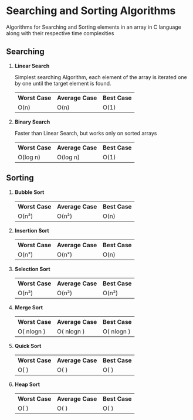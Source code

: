<h1> Searching and Sorting Algorithms </h1>
<p> Algorithms for Searching and Sorting elements in an array in C language along with their respective time complexities </p>

<h2> Searching </h2>
<ol>
  <li><b> Linear Search </b> 
    <p>Simplest searching Algorithm, each element of the array is iterated one by one until the target element is found.</p>
    <table>
      <tr>
        <th>Worst Case</th>
        <th>Average Case</th>
        <th>Best Case</th>
      </tr>
      <tr>
        <td>O(n)</td>
        <td>O(n)</td>
        <td>O(1)</td>
      </tr>
    </table>
  </li>

  <li><b> Binary Search </b>
    <table>
      <p>Faster than Linear Search, but works only on sorted arrays</p>
      <tr>
        <th>Worst Case</th>
        <th>Average Case</th>
        <th>Best Case</th>
      </tr>
      <tr>
        <td>O(log n)</td>
        <td>O(log n)</td>
        <td>O(1)</td>
      </tr>
    </table>
  </li>
</ol>


<h2> Sorting </h2>
<ol>
  <li><b> Bubble Sort </b> 
  <table>
    <tr>
      <th>Worst Case</th>
      <th>Average Case</th>
      <th>Best Case</th>
    </tr>
    <tr>
      <td>O(n²)</td>
      <td>O(n²)</td>
      <td>O(n)</td>
    </tr>
  </table>
  </li>
  
   <li><b> Insertion Sort </b>
  <table>
    <tr>
      <th>Worst Case</th>
      <th>Average Case</th>
      <th>Best Case</th>
    </tr>
    <tr>
      <td>O(n²)</td>
      <td>O(n²)</td>
      <td>O(n)</td>
    </tr>
  </table>
  </li>

  <li><b> Selection Sort </b>
  <table>
    <tr>
      <th>Worst Case</th>
      <th>Average Case</th>
      <th>Best Case</th>
    </tr>
    <tr>
      <td>O(n²)</td>
      <td>O(n²)</td>
      <td>O(n²)</td>
    </tr>
  </table>
  </li>

  <li><b> Merge Sort </b>
  <table>
    <tr>
      <th>Worst Case</th>
      <th>Average Case</th>
      <th>Best Case</th>
    </tr>
    <tr>
      <td>O( nlogn )</td>
      <td>O( nlogn )</td>
      <td>O( nlogn )</td>
    </tr>
  </table>
  </li>

  <li><b> Quick Sort </b>
  <table>
    <tr>
      <th>Worst Case</th>
      <th>Average Case</th>
      <th>Best Case</th>
    </tr>
    <tr>
      <td>O( )</td>
      <td>O( )</td>
      <td>O( )</td>
    </tr>
  </table>
  </li>

  <li><b> Heap Sort </b>
  <table>
    <tr>
      <th>Worst Case</th>
      <th>Average Case</th>
      <th>Best Case</th>
    </tr>
    <tr>
      <td>O( )</td>
      <td>O( )</td>
      <td>O( )</td>
    </tr>
  </table>
  </li>
</ol>
